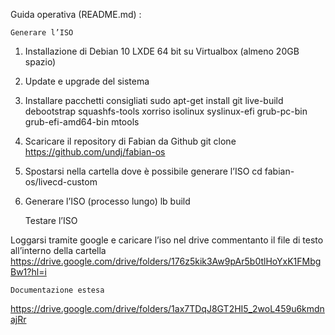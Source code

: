 Guida operativa (README.md) :


    Generare l’ISO

1) Installazione di Debian 10 LXDE 64 bit su Virtualbox (almeno 20GB spazio)

2) Update e upgrade del sistema

3) Installare pacchetti consigliati
sudo apt-get install git  live-build debootstrap squashfs-tools xorriso isolinux syslinux-efi grub-pc-bin grub-efi-amd64-bin mtools

4) Scaricare il repository di Fabian da Github
git clone https://github.com/undj/fabian-os

5) Spostarsi nella cartella dove è possibile generare l’ISO
cd fabian-os/livecd-custom

6) Generare l’ISO (processo lungo)
lb build



    Testare l’ISO

Loggarsi tramite google e caricare l’iso nel drive commentanto il file di testo all’interno della cartella
https://drive.google.com/drive/folders/176z5kik3Aw9pAr5b0tlHoYxK1FMbgBw1?hl=i


    Documentazione estesa
https://drive.google.com/drive/folders/1ax7TDqJ8GT2HI5_2woL459u6kmdnajRr

